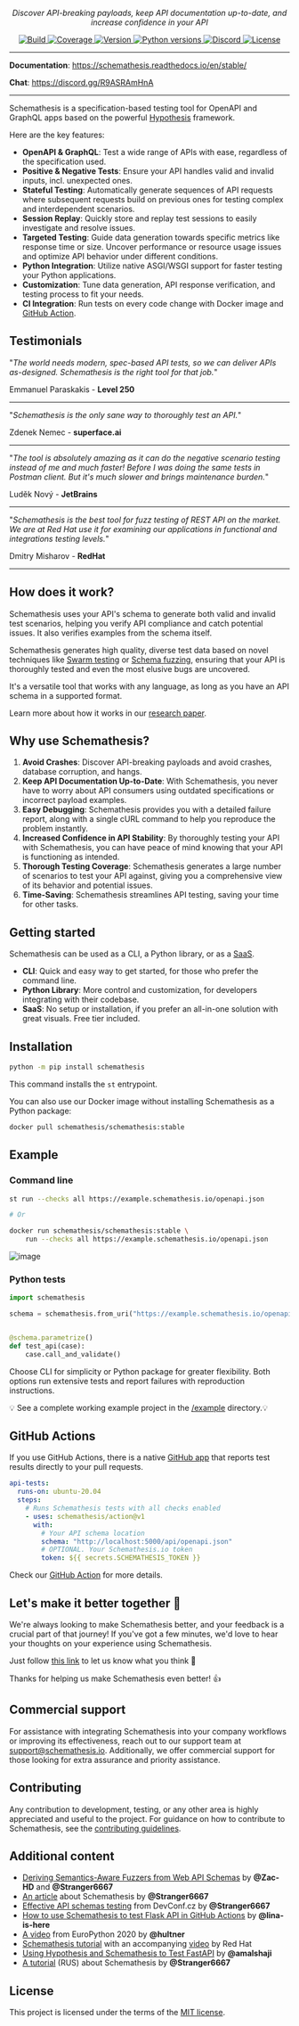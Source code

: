 <p align="center">
    <em>Discover API-breaking payloads, keep API documentation up-to-date, and increase confidence in your API</em>
</p>

<p align="center">
    <a href="https://github.com/schemathesis/schemathesis/actions" target="_blank">
        <img src="https://github.com/schemathesis/schemathesis/actions/workflows/build.yml/badge.svg" alt="Build">
    </a>
    <a href="https://codecov.io/gh/schemathesis/schemathesis/branch/master" target="_blank">
        <img src="https://codecov.io/gh/schemathesis/schemathesis/branch/master/graph/badge.svg" alt="Coverage">
    </a>
    <a href="https://pypi.org/project/schemathesis/" target="_blank">
        <img src="https://img.shields.io/pypi/v/schemathesis.svg" alt="Version">
    </a>
    <a href="https://pypi.org/project/schemathesis/" target="_blank">
        <img src="https://img.shields.io/pypi/pyversions/schemathesis.svg" alt="Python versions">
    </a>
    <a href="https://discord.gg/R9ASRAmHnA" target="_blank">
        <img src="https://img.shields.io/discord/938139740912369755" alt="Discord">
    </a>
    <a href="https://opensource.org/licenses/MIT" target="_blank">
        <img src="https://img.shields.io/pypi/l/schemathesis.svg" alt="License">
    </a>
</p>

---

**Documentation**: <a href="https://schemathesis.readthedocs.io/en/stable/" target="_blank">https://schemathesis.readthedocs.io/en/stable/ </a>

**Chat**: <a href="https://discord.gg/R9ASRAmHnA" target="_blank">https://discord.gg/R9ASRAmHnA </a>

---

Schemathesis is a specification-based testing tool for OpenAPI and GraphQL apps based on the powerful <a href="https://hypothesis.works/" target="_blank">Hypothesis</a> framework.

Here are the key features:

- **OpenAPI & GraphQL**: Test a wide range of APIs with ease, regardless of the specification used.
- **Positive & Negative Tests**: Ensure your API handles valid and invalid inputs, incl. unexpected ones.
- **Stateful Testing**: Automatically generate sequences of API
  requests where subsequent requests build on previous ones for
  testing complex and interdependent scenarios.
- **Session Replay**: Quickly store and replay test sessions to easily investigate and resolve issues.
- **Targeted Testing**: Guide data generation towards specific metrics
  like response time or size. Uncover performance or resource usage
  issues and optimize API behavior under different conditions.
- **Python Integration**: Utilize native ASGI/WSGI support for faster testing your Python applications.
- **Customization**: Tune data generation, API response verification, and testing process to fit your needs.
- **CI Integration**: Run tests on every code change with Docker image
  and [GitHub Action](https://github.com/schemathesis/action).

## Testimonials

"_The world needs modern, spec-based API tests, so we can deliver APIs as-designed. Schemathesis is the right tool for that job._"

<div>Emmanuel Paraskakis - <strong>Level 250</strong></div>

---

"_Schemathesis is the only sane way to thoroughly test an API._"

<div>Zdenek Nemec - <strong>superface.ai</strong></div>

---

"_The tool is absolutely amazing as it can do the negative scenario testing instead of me and much faster! Before I was doing the same tests in Postman client. But it's much slower and brings maintenance burden._"

<div>Luděk Nový - <strong>JetBrains</strong></div>

---

"_Schemathesis is the best tool for fuzz testing of REST API on the market. We are at Red Hat use it for examining our applications in functional and integrations testing levels._"

<div>Dmitry Misharov - <strong>RedHat</strong></div>

---

## How does it work?

Schemathesis uses your API's schema to generate both valid and invalid
test scenarios, helping you verify API compliance and catch potential
issues. It also verifies examples from the schema itself.

Schemathesis generates high quality, diverse test data based on novel
techniques like [Swarm
testing](https://dl.acm.org/doi/10.1145/2338965.2336763) or [Schema
fuzzing](https://patricegodefroid.github.io/public_psfiles/fse2020.pdf),
ensuring that your API is thoroughly tested and even the most elusive
bugs are uncovered.

It's a versatile tool that works with any language, as long as you have
an API schema in a supported format.

Learn more about how it works in our [research
paper](https://arxiv.org/abs/2112.10328).

## Why use Schemathesis?

1. **Avoid Crashes**: Discover API-breaking payloads and avoid crashes, database corruption, and hangs.
2. **Keep API Documentation Up-to-Date**: With Schemathesis, you never have to worry about API consumers using outdated specifications or incorrect payload examples.
3. **Easy Debugging**: Schemathesis provides you with a detailed failure report, along with a single cURL command to help you reproduce the problem instantly.
4. **Increased Confidence in API Stability**: By thoroughly testing your API with Schemathesis, you can have peace of mind knowing that your API is functioning as intended.
5. **Thorough Testing Coverage**: Schemathesis generates a large number of scenarios to test your API against, giving you a comprehensive view of its behavior and potential issues.
6. **Time-Saving**: Schemathesis streamlines API testing, saving your time for other tasks.

## Getting started

Schemathesis can be used as a CLI, a Python library, or as a [SaaS](https://schemathesis.io/?utm_source=github).

- **CLI**: Quick and easy way to get started, for those who prefer the command line.
- **Python Library**: More control and customization, for developers integrating with their codebase.
- **SaaS**: No setup or installation, if you prefer an all-in-one solution with great visuals. Free tier included.

## Installation

```bash
python -m pip install schemathesis
```

This command installs the `st` entrypoint.

You can also use our Docker image without installing Schemathesis as a Python package:

```bash
docker pull schemathesis/schemathesis:stable
```

## Example

### Command line

```bash
st run --checks all https://example.schemathesis.io/openapi.json

# Or

docker run schemathesis/schemathesis:stable \
    run --checks all https://example.schemathesis.io/openapi.json
```

![image](https://raw.githubusercontent.com/schemathesis/schemathesis/master/img/demo.gif)

### Python tests

```python
import schemathesis

schema = schemathesis.from_uri("https://example.schemathesis.io/openapi.json")


@schema.parametrize()
def test_api(case):
    case.call_and_validate()
```

Choose CLI for simplicity or Python package for greater flexibility. Both options run extensive tests and report failures with reproduction instructions.

💡 See a complete working example project in the [/example](https://github.com/schemathesis/schemathesis/tree/master/example) directory.💡

## GitHub Actions

If you use GitHub Actions, there is a native [GitHub app](https://github.com/apps/schemathesis) that reports test results directly to your pull requests.

```yaml
api-tests:
  runs-on: ubuntu-20.04
  steps:
    # Runs Schemathesis tests with all checks enabled
    - uses: schemathesis/action@v1
      with:
        # Your API schema location
        schema: "http://localhost:5000/api/openapi.json"
        # OPTIONAL. Your Schemathesis.io token
        token: ${{ secrets.SCHEMATHESIS_TOKEN }}
```

Check our [GitHub Action](https://github.com/schemathesis/action) for more details.

## Let's make it better together 🤝

We're always looking to make Schemathesis better, and your feedback is
a crucial part of that journey! If you've got a few minutes, we'd love
to hear your thoughts on your experience using Schemathesis.

Just follow [this link](https://forms.gle/kJ4hSxc1Yp6Ga96t5) to let us know what you think 💬

Thanks for helping us make Schemathesis even better! 👍

## Commercial support

For assistance with integrating Schemathesis into your company workflows or improving its effectiveness, reach out to our support team at <a href="mailto:support@schemathesis.io">support@schemathesis.io</a>.
Additionally, we offer commercial support for those looking for extra assurance and priority assistance.

## Contributing

Any contribution to development, testing, or any other area is highly
appreciated and useful to the project. For guidance on how to contribute
to Schemathesis, see the [contributing guidelines](https://github.com/schemathesis/schemathesis/blob/master/CONTRIBUTING.rst).

## Additional content

- [Deriving Semantics-Aware Fuzzers from Web API Schemas](https://arxiv.org/abs/2112.10328) by **@Zac-HD** and **@Stranger6667**
- [An article](https://dygalo.dev/blog/schemathesis-property-based-testing-for-api-schemas/) about Schemathesis by **@Stranger6667**
- [Effective API schemas testing](https://youtu.be/VVLZ25JgjD4) from DevConf.cz by **@Stranger6667**
- [How to use Schemathesis to test Flask API in GitHub Actions](https://notes.lina-is-here.com/2022/08/04/schemathesis-docker-compose.html) by **@lina-is-here**
- [A video](https://www.youtube.com/watch?v=9FHRwrv-xuQ) from EuroPython 2020 by **@hultner**
- [Schemathesis tutorial](https://appdev.consulting.redhat.com/tracks/contract-first/automated-testing-with-schemathesis.html) with an accompanying [video](https://www.youtube.com/watch?v=4r7OC-lBKMg) by Red Hat
- [Using Hypothesis and Schemathesis to Test FastAPI](https://testdriven.io/blog/fastapi-hypothesis/) by **@amalshaji**
- [A tutorial](https://habr.com/ru/company/oleg-bunin/blog/576496/) (RUS) about Schemathesis by **@Stranger6667**

## License

This project is licensed under the terms of the [MIT license](https://opensource.org/licenses/MIT).
